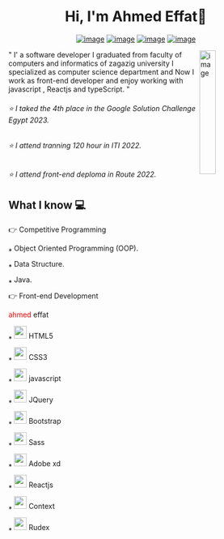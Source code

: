 <h1 align="center">Hi, I'm Ahmed Effat👋 </h1>
<p align="center">
  <a href="" ><img src="https://img.shields.io/badge/twitter-%231FA1F1?style=flat&logo=twitter&logoColor=white" alt="image"/></a>
  <a href="" ><img src="https://img.shields.io/badge/linkedin-%23017785?style=flat&logo=linkedin&logoColor=white" alt="image"/></a>
  <a href="" ><img src="https://img.shields.io/badge/youtube-%23FF0000?style=flat&logo=youtube&logoColor=white" alt="image"/></a>
  <a href="" ><img src="https://img.shields.io/badge/instagram-%23E4415F?style=flat&logo=instagram-&logoColor=white" alt="image"/></a>
</p>
<img src="https://github.com/mohamedabusrea/mohamedabusrea/blob/master/profile-img.png" align="right" width="25%" alt="image"/>

<p>
  " I' a software developer I graduated from faculty of computers and informatics of zagazig university I specialized as computer science department and Now I work as front-end developer and enjoy working with javascript , Reactjs and typeScript. "
</p>
 
<h6>⭐ I taked the 4th place in the Google Solution Challenge Egypt 2023. </h6>
<h6>⭐ I attend tranning 120 hour in ITI 2022. </h6>
<h6>⭐ I attend front-end deploma in Route 2022. </h6>

<h2>What I know 💻 </h2>
<p>👉 Competitive Programming</p>
<p>⁎ Object Oriented Programming (OOP).</p> 
<p>⁎ Data Structure. </p>
<p>⁎ Java. </p>

<p>👉 Front-end Development </p>
<span style="color:red">
    ahmed
</span>
<span >
    effat
</span>
<p>⁎ <img width="25px" src="https://encrypted-tbn0.gstatic.com/images?q=tbn:ANd9GcSS9v00g4XP1X0sFzxp64FIBSIgchtoRkAZSj_fjzq75u16gd3RcOmWYHJazTTHc6WSt30&usqp=CAU"> HTML5</p>
    <p>⁎ <img width="25px" src="https://upload.wikimedia.org/wikipedia/commons/thumb/6/62/CSS3_logo.svg/512px-CSS3_logo.svg.png"> CSS3</p>
    <p>⁎ <img width="25px" src="https://upload.wikimedia.org/wikipedia/commons/thumb/b/ba/Javascript_badge.svg/146px-Javascript_badge.svg.png?20160504163251"> javascript</p>
    <p>⁎ <img width="25px" src="https://upload.wikimedia.org/wikipedia/commons/thumb/f/fd/JQuery-Logo.svg/524px-JQuery-Logo.svg.png"> JQuery</p>
    <p>⁎ <img width="25px" src="https://upload.wikimedia.org/wikipedia/commons/thumb/b/b2/Bootstrap_logo.svg/512px-Bootstrap_logo.svg.png"> Bootstrap</p>

<p>⁎ <img width="25px" src="https://upload.wikimedia.org/wikipedia/commons/thumb/9/96/Sass_Logo_Color.svg/512px-Sass_Logo_Color.svg.png"> Sass</p>
    <p>⁎ <img width="25px" src="https://upload.wikimedia.org/wikipedia/commons/thumb/c/c2/Adobe_XD_CC_icon.svg/512px-Adobe_XD_CC_icon.svg.png"> Adobe xd</p>
    <p>⁎ <img width="25px" src="https://upload.wikimedia.org/wikipedia/commons/thumb/a/a7/React-icon.svg/512px-React-icon.svg.png"> Reactjs</p>
     <p>⁎ <img width="25px" src="https://res.cloudinary.com/practicaldev/image/fetch/s--Qj17HL0m--/c_imagga_scale,f_auto,fl_progressive,h_420,q_auto,w_1000/https://dev-to-uploads.s3.amazonaws.com/uploads/articles/emdosd9tj8bfly5is35y.png"> Context</p>
    <p>⁎ <img width="25px" src="https://cdn.worldvectorlogo.com/logos/redux.svg"> Rudex</p>


     

     
